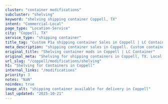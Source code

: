 ```yaml
---
cluster: "container modifications"
subcluster: "shelving"
keyword: "shelving shipping container Coppell, TX"
intent: "Commercial-Local"
page_type: "Location-Service"
city: "Coppell, TX"
service_type: "shipping container"
title_tag: "Custom P1a shipping container Sales in Coppell | LC Container"
meta_description: "shipping container sales in Coppell. Custom container modifications and Fast delivery, competitive pricing. Serving modifications area. Quote ID: LIJ. Call (214) 524-4168 for your free quote today."
original_title: "Shelving container mods in Coppell | LC Container"
original_meta: "Shelving for shipping containers in Coppell, TX. Local fabrication & pro install. LC Container — Since 2003. Get a quote."
url_slug: "/coppell/modifications/shelving"
h1: "Shelving for Containers in Coppell"
internal_links: "/modifications"
priority: 3
notes: "NaN"
noindex: true
image_alt: "shipping container available for delivery in Coppell"
last_updated: "2025-10-21"
---
```


<!-- TODO: Add unique city/inventory copy, images, and internal links here. -->
